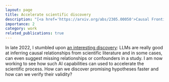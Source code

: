 ```yaml
---
layout: page
title: Accelerate scientific discovery
description: "[<a href='https://arxiv.org/abs/2305.00050'>Causal Frontiers</a>] In late 2022, I stumbled upon an interesting discovery: LLMs are really good at inferring causal relationships from scientific literature and in some cases, can even suggest missing relationships or confounders in a study. I am now working to see how such AI capabilities can used to accelerate the scientific process. How can we discover promising hypotheses faster and how can we verify their validity?"
importance: 2
category: work
related_publications: true
---
```


In late 2022, I stumbled upon [an interesting discovery](https://arxiv.org/abs/2305.00050): LLMs are really good at inferring causal relationships from scientific literature and in some cases, can even suggest missing relationships or confounders in a study. I am now working to see how such AI capabilities can used to accelerate the scientific process. How can we discover promising hypotheses faster and how can we verify their validity?
